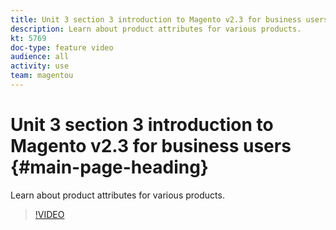 ```yaml
---
title: Unit 3 section 3 introduction to Magento v2.3 for business users
description: Learn about product attributes for various products.
kt: 5769
doc-type: feature video
audience: all
activity: use
team: magentou
---
```


# Unit 3 section 3 introduction to Magento v2.3 for business users {#main-page-heading}

Learn about product attributes for various products.

>[!VIDEO](https://video.tv.adobe.com/v/35954?quality=12&learn=on)